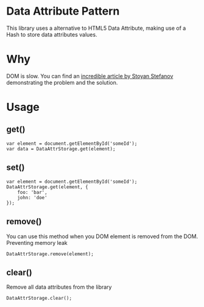 # Data Attribute Pattern
This library uses a alternative to HTML5 Data Attribute, making use of a Hash to store data attributes values.

# Why
DOM is slow. You can find an [incredible article by Stoyan Stefanov](http://calendar.perfplanet.com/2012/efficient-html5-data-attributes/) demonstrating the problem and the solution.

# Usage
## get()
```
var element = document.getElementById('someId');
var data = DataAttrStorage.get(element);
```

## set()
```
var element = document.getElementById('someId');
DataAttrStorage.get(element, {
	foo: 'bar',
	john: 'doe'
});
```

## remove()
You can use this method when you DOM element is removed from the DOM. Preventing memory leak

```
DataAttrStorage.remove(element);
```

## clear()
Remove all data attributes from the library

```
DataAttrStorage.clear();
```